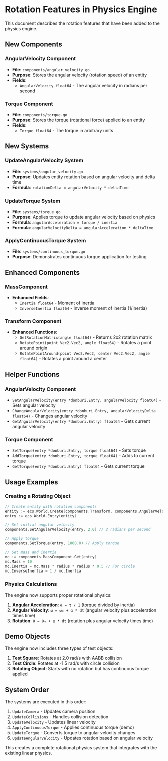 # Rotation Features in Physics Engine

This document describes the rotation features that have been added to the physics engine.

## New Components

### AngularVelocity Component
- **File**: `components/angular_velocity.go`
- **Purpose**: Stores the angular velocity (rotation speed) of an entity
- **Fields**: 
  - `AngularVelocity float64` - The angular velocity in radians per second

### Torque Component
- **File**: `components/torque.go`
- **Purpose**: Stores the torque (rotational force) applied to an entity
- **Fields**:
  - `Torque float64` - The torque in arbitrary units

## New Systems

### UpdateAngularVelocity System
- **File**: `systems/angular_velocity.go`
- **Purpose**: Updates entity rotation based on angular velocity and delta time
- **Formula**: `rotationDelta = angularVelocity * deltaTime`

### UpdateTorque System
- **File**: `systems/torque.go`
- **Purpose**: Applies torque to update angular velocity based on physics
- **Formula**: `angularAcceleration = torque / inertia`
- **Formula**: `angularVelocityDelta = angularAcceleration * deltaTime`

### ApplyContinuousTorque System
- **File**: `systems/continuous_torque.go`
- **Purpose**: Demonstrates continuous torque application for testing

## Enhanced Components

### MassComponent
- **Enhanced Fields**:
  - `Inertia float64` - Moment of inertia
  - `InverseInertia float64` - Inverse moment of inertia (1/inertia)

### Transform Component
- **Enhanced Functions**:
  - `GetRotationMatrix(angle float64)` - Returns 2x2 rotation matrix
  - `RotatePoint(point Vec2.Vec2, angle float64)` - Rotates a point around origin
  - `RotatePointAround(point Vec2.Vec2, center Vec2.Vec2, angle float64)` - Rotates a point around a center

## Helper Functions

### AngularVelocity Component
- `SetAngularVelocity(entry *donburi.Entry, angularVelocity float64)` - Sets angular velocity
- `ChangeAngularVelocity(entry *donburi.Entry, angularVelocityDelta float64)` - Changes angular velocity
- `GetAngularVelocity(entry *donburi.Entry) float64` - Gets current angular velocity

### Torque Component
- `SetTorque(entry *donburi.Entry, torque float64)` - Sets torque
- `AddTorque(entry *donburi.Entry, torque float64)` - Adds to current torque
- `GetTorque(entry *donburi.Entry) float64` - Gets current torque

## Usage Examples

### Creating a Rotating Object
```go
// Create entity with rotation components
entity := ecs.World.Create(components.Transform, components.AngularVelocity, components.Torque, components.MassComponent)
entry := ecs.World.Entry(entity)

// Set initial angular velocity
components.SetAngularVelocity(entry, 2.0) // 2 radians per second

// Apply torque
components.SetTorque(entry, 1000.0) // Apply torque

// Set mass and inertia
mc := components.MassComponent.Get(entry)
mc.Mass = 10
mc.Inertia = mc.Mass * radius * radius * 0.5 // For circle
mc.InverseInertia = 1 / mc.Inertia
```

### Physics Calculations
The engine now supports proper rotational physics:

1. **Angular Acceleration**: `α = τ / I` (torque divided by inertia)
2. **Angular Velocity**: `ω = ω₀ + α * dt` (angular velocity plus acceleration times time)
3. **Rotation**: `θ = θ₀ + ω * dt` (rotation plus angular velocity times time)

## Demo Objects

The engine now includes three types of test objects:

1. **Test Square**: Rotates at 2.0 rad/s with AABB collision
2. **Test Circle**: Rotates at -1.5 rad/s with circle collision  
3. **Rotating Object**: Starts with no rotation but has continuous torque applied

## System Order

The systems are executed in this order:
1. `UpdateCamera` - Updates camera position
2. `UpdateCollisions` - Handles collision detection
3. `UpdateVelocity` - Updates linear velocity
4. `ApplyContinuousTorque` - Applies continuous torque (demo)
5. `UpdateTorque` - Converts torque to angular velocity changes
6. `UpdateAngularVelocity` - Updates rotation based on angular velocity

This creates a complete rotational physics system that integrates with the existing linear physics. 
